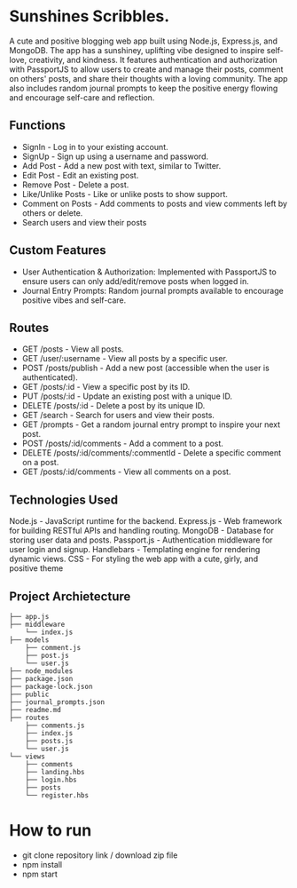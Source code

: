 # Sunshines Scribbles.

A cute and positive blogging web app built using Node.js, Express.js, and MongoDB. The app has a sunshiney, uplifting vibe designed to inspire self-love, creativity, and kindness. It features authentication and authorization with PassportJS to allow users to create and manage their posts, comment on others' posts, and share their thoughts with a loving community. The app also includes random journal prompts to keep the positive energy flowing and encourage self-care and reflection.


## Functions

- SignIn - Log in to your existing account.
- SignUp - Sign up using a username and password.
- Add Post - Add a new post with text, similar to Twitter.
- Edit Post - Edit an existing post.
- Remove Post - Delete a post.
- Like/Unlike Posts - Like or unlike posts to show support.
- Comment on Posts - Add comments to posts and view comments left by others or delete.
- Search users and view their posts

## Custom Features
- User Authentication & Authorization: Implemented with PassportJS to ensure users can only add/edit/remove posts when logged in.
- Journal Entry Prompts: Random journal prompts available to encourage positive vibes and self-care.

## Routes

- GET /posts - View all posts.
- GET /user/:username - View all posts by a specific user.
- POST /posts/publish - Add a new post (accessible when the user is authenticated).
- GET /posts/:id - View a specific post by its ID.
- PUT /posts/:id - Update an existing post with a unique ID.
- DELETE /posts/:id - Delete a post by its unique ID.
- GET /search - Search for users and view their posts.
- GET /prompts - Get a random journal entry prompt to inspire your next post.
- POST /posts/:id/comments - Add a comment to a post.
- DELETE /posts/:id/comments/:commentId - Delete a specific comment on a post.
- GET /posts/:id/comments - View all comments on a post.

## Technologies Used

Node.js - JavaScript runtime for the backend.
Express.js - Web framework for building RESTful APIs and handling routing.
MongoDB - Database for storing user data and posts.
Passport.js - Authentication middleware for user login and signup.
Handlebars - Templating engine for rendering dynamic views.
CSS - For styling the web app with a cute, girly, and positive theme

## Project Archietecture

```tree
├── app.js
├── middleware
    └── index.js
├── models
    ├── comment.js
    ├── post.js
    └── user.js
├── node_modules
├── package.json
├── package-lock.json
├── public
├── journal_prompts.json   
├── readme.md
├── routes
    ├── comments.js
    ├── index.js
    ├── posts.js
    └── user.js
└── views
    ├── comments
    ├── landing.hbs
    ├── login.hbs
    ├── posts
    └── register.hbs

```

# How to run

- git clone repository link / download zip file
- npm install
- npm start
